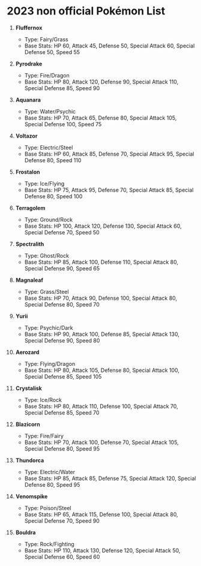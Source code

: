 
# 2023 non official Pokémon List

1. **Fluffernox**
   - Type: Fairy/Grass
   - Base Stats: HP 60, Attack 45, Defense 50, Special Attack 60, Special Defense 50, Speed 55

2. **Pyrodrake**
   - Type: Fire/Dragon
   - Base Stats: HP 80, Attack 120, Defense 90, Special Attack 110, Special Defense 85, Speed 90

3. **Aquanara**
   - Type: Water/Psychic
   - Base Stats: HP 70, Attack 65, Defense 80, Special Attack 105, Special Defense 100, Speed 75

4. **Voltazor**
   - Type: Electric/Steel
   - Base Stats: HP 60, Attack 85, Defense 70, Special Attack 95, Special Defense 80, Speed 110

5. **Frostalon**
   - Type: Ice/Flying
   - Base Stats: HP 75, Attack 95, Defense 70, Special Attack 85, Special Defense 80, Speed 100

6. **Terragolem**
   - Type: Ground/Rock
   - Base Stats: HP 100, Attack 120, Defense 130, Special Attack 60, Special Defense 70, Speed 50

7. **Spectralith**
   - Type: Ghost/Rock
   - Base Stats: HP 85, Attack 100, Defense 110, Special Attack 80, Special Defense 90, Speed 65

8. **Magnaleaf**
   - Type: Grass/Steel
   - Base Stats: HP 70, Attack 90, Defense 100, Special Attack 80, Special Defense 80, Speed 70

9. **Yurii**
   - Type: Psychic/Dark
   - Base Stats: HP 90, Attack 100, Defense 85, Special Attack 130, Special Defense 90, Speed 80

10. **Aerozard**
    - Type: Flying/Dragon
    - Base Stats: HP 80, Attack 105, Defense 80, Special Attack 100, Special Defense 85, Speed 105

11. **Crystalisk**
    - Type: Ice/Rock
    - Base Stats: HP 80, Attack 110, Defense 100, Special Attack 70, Special Defense 85, Speed 70

12. **Blazicorn**
    - Type: Fire/Fairy
    - Base Stats: HP 70, Attack 100, Defense 70, Special Attack 105, Special Defense 80, Speed 95

13. **Thundorca**
    - Type: Electric/Water
    - Base Stats: HP 85, Attack 85, Defense 75, Special Attack 120, Special Defense 80, Speed 95

14. **Venomspike**
    - Type: Poison/Steel
    - Base Stats: HP 65, Attack 115, Defense 100, Special Attack 80, Special Defense 70, Speed 90

15. **Bouldra**
    - Type: Rock/Fighting
    - Base Stats: HP 110, Attack 130, Defense 120, Special Attack 50, Special Defense 60, Speed 60


